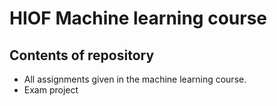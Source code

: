 # HIOF Machine learning course

## Contents of repository
- All assignments given in the machine learning course. 
- Exam project
